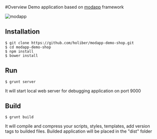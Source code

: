 #Overview
Demo application based on [modapp](http://github.com/holiber/modapp) framework

![modapp](https://raw.github.com/holiber/modapp/master/logo.png)
## Installation
	$ git clone https://github.com/holiber/modapp-demo-shop.git
	$ cd modapp-demo-shop
	$ npm install
	$ bower install
## Run
	$ grunt server
It will start local web server for debugging application on port 9000
## Build
	$ grunt build
	
It will compile and compress your scripts, styles, templates, add version tags to builded files.
Builded application will be placed in the "dist" folder
